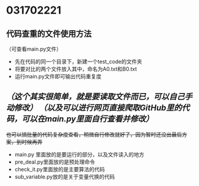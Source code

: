 # 031702221
代码查重的文件使用方法
---
（可查看main.py文件）
- 先在代码的同一个目录下，新建一个test_code的文件夹
- 将要对比的两个文件放入其中，命名为A0.txt和B0.txt
- 运行main.py文件即可输出代码重复度

*（这个其实很简单，就是要读取文件而已，可以自己手动修改）*
*（以及可以进行网页直接爬取GitHub里的代码，可以在main.py里面自行查看并修改）*
---
~~也可以搞批量的代码复杂度查看，稍微自行修改就好了，因为暂时还没出最后方案，到时候再弄~~

- main.py 里面放的是要运行的部分，以及文件读入的地方
- pre_deal.py里面放的是预处理命令
- check_it.py里面放的是主要算法的代码
- sub_variable.py放的是关于变量代换的代码
 
